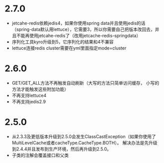 # 2.7.0
* jetcahe-redis依赖jedis4，如果你使用spring data并且使用jedis的话（spring-data默认用lettuce），它需要3，所以你需要自己把版本改回去，并且不能再使用jetcahe-redis了（改用jetcache-redis-springdata）
* 序列化工具kyro升级到5，它序列化的结果和4不兼容
* lettuce连接redis cluster需要在yml里面指定mode=cluster

# 2.6.0
* GET/GET_ALL方法不再触发自动刷新（大写的方法只简单访问缓存， 小写的方法才能触发这些附加功能）
* 不再支持lettuce4
* 不再支持jedis2.9

# 2.5.0
* 从2.3.3及更低版本升级到2.5.0会发生ClassCastException（如果你使用了MultiLevelCache或者cacheType.CacheType.BOTH）。
解决办法是先升级到2.4.4并且发布到生产环境，然后再升级到2.5.0。
* 子类的注解会覆盖接口和父类